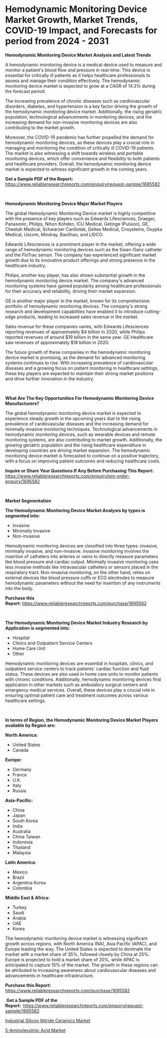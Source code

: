 <p><h1>Hemodynamic Monitoring Device Market Growth, Market Trends, COVID-19 Impact, and Forecasts for period from 2024 - 2031</h1></p><p><strong>Hemodynamic Monitoring Device Market Analysis and Latest Trends</strong></p>
<p><p>A hemodynamic monitoring device is a medical device used to measure and monitor a patient's blood flow and pressure in real-time. This device is essential for critically ill patients as it helps healthcare professionals to assess and manage their condition effectively. The hemodynamic monitoring device market is expected to grow at a CAGR of 14.3% during the forecast period.</p><p>The increasing prevalence of chronic diseases such as cardiovascular disorders, diabetes, and hypertension is a key factor driving the growth of the hemodynamic monitoring device market. Additionally, the rising geriatric population, technological advancements in monitoring devices, and the increasing demand for non-invasive monitoring devices are also contributing to the market growth.</p><p>Moreover, the COVID-19 pandemic has further propelled the demand for hemodynamic monitoring devices, as these devices play a crucial role in managing and monitoring the condition of critically ill COVID-19 patients. The market is also witnessing a shift towards wireless and portable monitoring devices, which offer convenience and flexibility to both patients and healthcare providers. Overall, the hemodynamic monitoring device market is expected to witness significant growth in the coming years.</p></p>
<p><strong>Get a Sample PDF of the Report:&nbsp;</strong> <a href="https://www.reliableresearchreports.com/enquiry/request-sample/1695582">https://www.reliableresearchreports.com/enquiry/request-sample/1695582</a></p>
<p>&nbsp;</p>
<p><strong>Hemodynamic Monitoring Device Major Market Players</strong></p>
<p><p>The global Hemodynamic Monitoring Device market is highly competitive with the presence of key players such as Edwards Lifesciences, Draeger, Panasonic, Philips, Nihon Kohden, ICU Medical, Getinge (Pulsion), GE, Cheetah Medical, Schwarzer Cardiotek, Deltex Medical, Cnsystems, Osypka Medical, Uscom, Mindray, Baolihao, and LIDCO.</p><p>Edwards Lifesciences is a prominent player in the market, offering a wide range of hemodynamic monitoring devices such as the Swan-Ganz catheter and the FloTrac sensor. The company has experienced significant market growth due to its innovative product offerings and strong presence in the healthcare industry.</p><p>Philips, another key player, has also shown substantial growth in the hemodynamic monitoring device market. The company's advanced monitoring systems have gained popularity among healthcare professionals for their accuracy and reliability, driving their market expansion.</p><p>GE is another major player in the market, known for its comprehensive portfolio of hemodynamic monitoring devices. The company's strong research and development capabilities have enabled it to introduce cutting-edge products, leading to increased sales revenue in the market.</p><p>Sales revenue for these companies varies, with Edwards Lifesciences reporting revenues of approximately $4 billion in 2020, while Philips reported revenues of around $19 billion in the same year. GE Healthcare saw revenues of approximately $18 billion in 2020.</p><p>The future growth of these companies in the hemodynamic monitoring device market is promising, as the demand for advanced monitoring systems continues to rise. With increasing prevalence of cardiovascular diseases and a growing focus on patient monitoring in healthcare settings, these key players are expected to maintain their strong market positions and drive further innovation in the industry.</p></p>
<p>&nbsp;</p>
<p><strong>What Are The Key Opportunities For Hemodynamic Monitoring Device Manufacturers?</strong></p>
<p><p>The global hemodynamic monitoring device market is expected to experience steady growth in the upcoming years due to the rising prevalence of cardiovascular diseases and the increasing demand for minimally invasive monitoring techniques. Technological advancements in hemodynamic monitoring devices, such as wearable devices and remote monitoring systems, are also contributing to market growth. Additionally, the growing geriatric population and the rising healthcare expenditure in developing countries are driving market expansion. The hemodynamic monitoring device market is forecasted to continue on a positive trajectory, with a focus on improving patient outcomes and reducing healthcare costs.</p></p>
<p><strong>Inquire or Share Your Questions If Any Before Purchasing This Report:</strong> <a href="https://www.reliableresearchreports.com/enquiry/pre-order-enquiry/1695582">https://www.reliableresearchreports.com/enquiry/pre-order-enquiry/1695582</a></p>
<p>&nbsp;</p>
<p><strong>Market Segmentation</strong></p>
<p><strong>The Hemodynamic Monitoring Device Market Analysis by types is segmented into:</strong></p>
<p><ul><li>Invasive</li><li>Minimally Invasive</li><li>Non-invasive</li></ul></p>
<p><p>Hemodynamic monitoring devices are classified into three types: invasive, minimally invasive, and non-invasive. Invasive monitoring involves the insertion of catheters into arteries or veins to directly measure parameters like blood pressure and cardiac output. Minimally invasive monitoring uses less invasive methods like intravascular catheters or sensors placed in the respiratory tract. Non-invasive monitoring, on the other hand, relies on external devices like blood pressure cuffs or ECG electrodes to measure hemodynamic parameters without the need for insertion of any instruments into the body.</p></p>
<p><strong>Purchase this Report:&nbsp;</strong><a href="https://www.reliableresearchreports.com/purchase/1695582">https://www.reliableresearchreports.com/purchase/1695582</a></p>
<p>&nbsp;</p>
<p><strong>The Hemodynamic Monitoring Device Market Industry Research by Application is segmented into:</strong></p>
<p><ul><li>Hospital</li><li>Clinics and Outpatient Service Centers</li><li>Home Care Unit</li><li>Other</li></ul></p>
<p><p>Hemodynamic monitoring devices are essential in hospitals, clinics, and outpatient service centers to track patients' cardiac function and fluid status. These devices are also used in home care units to monitor patients with chronic conditions. Additionally, hemodynamic monitoring devices find application in other markets such as ambulatory surgical centers and emergency medical services. Overall, these devices play a crucial role in ensuring optimal patient care and treatment outcomes across various healthcare settings.</p></p>
<p>&nbsp;</p>
<p><strong>In terms of Region, the Hemodynamic Monitoring Device Market Players available by Region are:</strong></p>
<p>
    <p> <strong> North America: </strong>
        <ul>
            <li>United States</li>
            <li>Canada</li>
        </ul>
        </p> 
    <p> <strong> Europe: </strong>
        <ul>
            <li>Germany</li>
            <li>France</li>
            <li>U.K.</li>
            <li>Italy</li>
            <li>Russia</li>
        </ul>
        </p> 
    <p> <strong> Asia-Pacific: </strong>
        <ul>
            <li>China</li>
            <li>Japan</li>
            <li>South Korea</li>
            <li>India</li>
            <li>Australia</li>
            <li>China Taiwan</li>
            <li>Indonesia</li>
            <li>Thailand</li>
            <li>Malaysia</li>
        </ul>
        </p> 
    <p> <strong> Latin America: </strong>
        <ul>
            <li>Mexico</li>
            <li>Brazil</li>
            <li>Argentina Korea</li>
            <li>Colombia</li>
        </ul>
        </p> 
    <p> <strong> Middle East & Africa: </strong>
        <ul>
            <li>Turkey</li>
            <li>Saudi</li>
            <li>Arabia</li>
            <li>UAE</li>
            <li>Korea</li>
        </ul>
    </p>
    </p>
<p><p>The hemodynamic monitoring device market is witnessing significant growth across regions, with North America (NA), Asia Pacific (APAC), and Europe leading the way. The United States is expected to dominate the market with a market share of 35%, followed closely by China at 25%. Europe is projected to hold a market share of 20%, while APAC is anticipated to capture 15% of the market. The growth in these regions can be attributed to increasing awareness about cardiovascular diseases and advancements in healthcare infrastructure.</p></p>
<p><strong>Purchase this Report: </strong><a href="https://www.reliableresearchreports.com/purchase/1695582">https://www.reliableresearchreports.com/purchase/1695582</a></p>
<p>&nbsp;<strong>Get a Sample PDF of the Report:&nbsp;&nbsp;</strong><a href="https://www.reliableresearchreports.com/enquiry/request-sample/1695582">https://www.reliableresearchreports.com/enquiry/request-sample/1695582</a></p>
<p><strong></strong></p>
<p><p><a href="https://issuu.com/reportprime-2/docs/industrial-silicon-nitride-ceramics-market-size-20">Industrial Silicon Nitride Ceramics Market</a></p><p><a href="https://issuu.com/reportprime-2/docs/5-aminolevulinic-acid-market-size-2030.pptx">5-Aminolevulinic Acid Market</a></p></p>